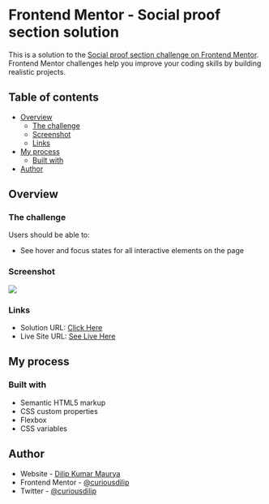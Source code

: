 # Frontend Mentor - Social proof section solution

This is a solution to the [Social proof section challenge on Frontend Mentor](https://www.frontendmentor.io/challenges/social-proof-section-6e0qTv_bA). Frontend Mentor challenges help you improve your coding skills by building realistic projects. 

## Table of contents

- [Overview](#overview)
  - [The challenge](#the-challenge)
  - [Screenshot](#screenshot)
  - [Links](#links)
- [My process](#my-process)
  - [Built with](#built-with)
- [Author](#author)

## Overview

### The challenge

Users should be able to:

- See hover and focus states for all interactive elements on the page

### Screenshot

![](./assets/images/screenshot.png)

### Links

- Solution URL: [Click Here](https://github.com/curiousdilip/frontend-mentor/tree/main/beginner/social-proof-section)
- Live Site URL: [See Live Here](https://curiousdilip.github.io/frontend-mentor/beginner/social-proof-section/index.html)

## My process

### Built with

- Semantic HTML5 markup
- CSS custom properties
- Flexbox
- CSS variables

## Author

- Website - [Dilip Kumar Maurya](https://www.dilipmaurya.in)
- Frontend Mentor - [@curiousdilip](https://www.frontendmentor.io/profile/curiousdilip)
- Twitter - [@curiousdilip](https://www.twitter.com/curiousdilip)
